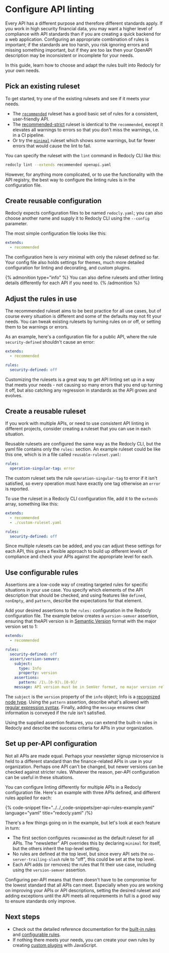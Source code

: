 # Configure API linting

Every API has a different purpose and therefore different standards apply.
If you work in high security financial data, you may want a higher level of compliance with API standards than if you are creating a quick backend for a web application. Configuring an appropriate combination of rules is important;
if the standards are too harsh, you risk ignoring errors and missing something important,
but if they are too lax then your OpenAPI description may be inconsistent or incomplete for your needs.

In this guide, learn how to choose and adapt the rules built into Redocly for your own needs.

## Pick an existing ruleset

To get started, try one of the existing rulesets and see if it meets your needs.

- The [`recommended`](../rules/recommended.md) ruleset has a good basic set of rules for a consistent, user-friendly API.
- The [recommended-strict](../rules/recommended.md#recommended-strict-ruleset) ruleset is identical to the `recommended`, except it elevates all warnings to errors so that you don't miss the warnings, i.e. in a CI pipeline.
- Or try the [`minimal`](../rules/minimal.md) ruleset which shows some warnings, but far fewer errors that would cause the lint to fail.

You can specify the ruleset with the `lint` command in Redocly CLI like this:

```bash
redocly lint --extends recommended openapi.yaml
```

However, for anything more complicated, or to use the functionality with the API registry, the best way to configure the linting rules is in the configuration file.

## Create reusable configuration

Redocly expects configuration files to be named `redocly.yaml`; you can also choose another name and supply it to Redocly CLI using the `--config` parameter.

The most simple configuration file looks like this:

```yaml
extends:
  - recommended
```

The configuration here is _very_ minimal with only the ruleset defined so far. Your config file also holds settings for themes, much more detailed configuration for linting and decorating, and custom plugins.

{% admonition type="info" %}
You can also define rulesets and other linting details differently for each API if you need to.
{% /admonition %}

## Adjust the rules in use

The recommended ruleset aims to be best practice for all use cases, but of course every situation is different and some of the defaults may not fit your needs. You can tweak existing rulesets by turning rules on or off, or setting them to be warnings or errors.

As an example, here's a configuration file for a public API, where the rule `security-defined` shouldn't cause an error:

```yaml
extends:
  - recommended

rules:
  security-defined: off
```

Customizing the rulesets is a great way to get API linting set up in a way that meets your needs - not causing so many errors that you end up turning it off, but also catching any regression in standards as the API grows and evolves.

## Create a reusable ruleset

If you work with multiple APIs, or need to use consistent API linting in different projects, consider creating a ruleset that you can use in each situation.

Reusable rulesets are configured the same way as the Redocly CLI, but the yaml file contains only the `rules:` section. An example ruleset could be like this one, which is in a file called `reusable-ruleset.yaml`:

```yaml
rules:
  operation-singular-tag: error
```

The custom ruleset sets the rule `operation-singular-tag` to error if it isn't satisfied, so every operation must have exactly one tag otherwise an `error` is reported.

To use the ruleset in a Redocly CLI configuration file, add it to the `extends` array, something like this:

```yaml
extends:
  - recommended
  - ./custom-ruleset.yaml

rules:
  security-defined: off
```

Since multiple rulesets can be added, and you can adjust these settings for each API, this gives a flexible approach to build up different levels of compliance and check your APIs against the appropriate level for each.

## Use configurable rules

Assertions are a low-code way of creating targeted rules for specific situations in your use case. You specify which elements of the API description that should be checked, and using features like `defined`, `nonEmpty`, and `pattern`, describe the expectations for that element.

Add your desired assertions to the `rules:` configuration in the Redocly configuration file. The example below creates a `version-semver` assertion, ensuring that theAPI version is in [Semantic Version](https://semver.org/) format with the major version set to 1:

```yaml
extends:
  - recommended

rules:
  security-defined: off
  assert/version-semver:
    subject:
      type: Info
      property: version
    assertions:
      pattern: /1\.[0-9]\.[0-9]/
    message: API version must be in SemVer format, no major version release

```

The `subject` is the `version` property of the `info` object; Info is a [recognized node type](https://redocly.com/docs/openapi-visual-reference/openapi-node-types/). Using the `pattern` assertion, describe what's allowed with [regular expression syntax](https://en.wikipedia.org/wiki/Regular_expression). Finally, adding the `message` ensures clear information is conveyed if the rule isn't satisfied.

Using the supplied assertion features, you can extend the built-in rules in Redocly and describe the success criteria for APIs in your organization.

## Set up per-API configuration

Not all APIs are made equal. Perhaps your newsletter signup microservice is held to a different standard than the finance-related APIs in use in your organization. Perhaps one API can't be changed, but newer versions can be checked against stricter rules. Whatever the reason, per-API configuration can be useful in these situations.

You can configure linting differently for multiple APIs in a Redocly configuration file. Here's an example with three APIs defined, and different rules applied for each:

{% code-snippet
  file="../../_code-snippets/per-api-rules-example.yaml"
  language="yaml"
  title="redocly.yaml"
/%}

There's a few things going on in the example, but let's look at each feature in turn:

- The first section configures `recommended` as the default ruleset for all APIs. The "newsletter" API overrides this by declaring `minimal` for itself, but the others inherit the top-level setting.
- No rules are defined at the top level, but since every API sets the `no-server-trailing-slash` rule to "off", this could be set at the top level.
- Each API adds (or removes) the rules that fit their use case, including using the `version-semver` assertion.

Configuring per-API means that there doesn't have to be compromise for the lowest standard that all APIs can meet. Especially when you are working on improving your APIs or API descriptions, setting the desired ruleset and adding exceptions until the API meets all requirements in full is a good way to ensure standards only improve.

## Next steps

- Check out the detailed reference documentation for the [built-in rules](../rules/built-in-rules.md) and [configurable rules](../rules/configurable-rules.md).
- If nothing there meets your needs, you can create your own rules by creating [custom plugins](../custom-plugins/index.md) with JavaScript.
